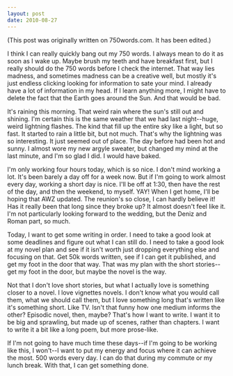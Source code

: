 ```yaml
---
layout: post
date: 2010-08-27
--- 
```


(This post was originally written on 750words.com. It has been edited.)

I think I can really quickly bang out my 750 words. I always mean to do it as soon as I wake up. Maybe brush my teeth and have breakfast first, but I really should do the 750 words before I check the internet. That way lies madness, and sometimes madness can be a creative well, but mostly it's just endless clicking looking for information to sate your mind. I already have a lot of information in my head. If I learn anything more, I might have to delete the fact that the Earth goes around the Sun. And that would be bad.

It's raining this morning. That weird rain where the sun's still out and shining. I'm certain this is the same weather that we had last night--huge, weird lightning flashes. The kind that fill up the entire sky like a light, but so fast. It started to rain a little bit, but not much. That's why the lightning was so interesting. It just seemed out of place. The day before had been hot and sunny. I almost wore my new argyle sweater, but changed my mind at the last minute, and I'm so glad I did. I would have baked.

I'm only working four hours today, which is so nice. I don't mind working a lot. It's been barely a day off for a week now. But if I'm going to work almost every day, working a short day is nice. I'll be off at 1:30, then have the rest of the day, and then the weekend, to myself. YAY! When I get home, I'll be hoping that AWZ updated. The reunion's so close, I can hardly believe it! Has it really been that long since they broke up? It almost doesn't feel like it. I'm not particularly looking forward to the wedding, but the Deniz and Roman part, so much.

Today, I want to get some writing in order. I need to take a good look at some deadlines and figure out what I can still do. I need to take a good look at my novel plan and see if it isn't worth just dropping everything else and focusing on that. Get 50k words written, see if I can get it published, and get my foot in the door that way. That was my plan with the short stories--get my foot in the door, but maybe the novel is the way.

Not that I don't love short stories, but what I actually love is something closer to a novel. I love vignettes novels. I don't know what you would call them, what we should call them, but I love something long that's written like it's something short. Like TV. Isn't that funny how one medium informs the other? Episodic novel, then, maybe? That's how I want to write. I want it to be big and sprawling, but made up of scenes, rather than chapters. I want to write it a bit like a long poem, but more prose-like.

If I'm not going to have much time these days--if I'm going to be working like this, I won't--I want to put my energy and focus where it can achieve the most. 500 words every day. I can do that during my commute or my lunch break. With that, I can get something done.

